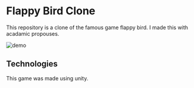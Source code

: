 # Flappy Bird Clone
This repository is a clone of the famous game flappy bird.
I made this with acadamic propouses.

![demo](https://github.com/user-attachments/assets/9ac38272-bfdf-4c59-a0a6-72592a519934)

## Technologies
This game was made using unity.


